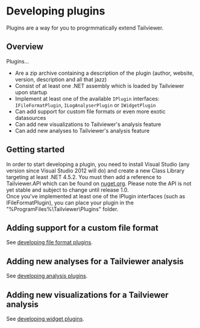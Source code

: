 # Developing plugins

Plugins are a way for you to progrmmatically extend Tailviewer.

## Overview

Plugins...

- Are a zip archive containing a description of the plugin (author, website, version, description and all that jazz)
- Consist of at least one .NET assembly which is loaded by Tailviewer upon startup
- Implement at least one of the available `IPlugin` interfaces: `IFileFormatPlugin`, `ILogAnalyserPlugin` or `IWidgetPlugin`
- Can add support for custom file formats or even more exotic datasources
- Can add new visualizations to Tailviewer's analysis feature
- Can add new analyses to Tailviewer's analysis feature

## Getting started

In order to start developing a plugin, you need to install Visual Studio (any version since Visual Studio 2012 will do)
and create a new Class Library targeting at least .NET 4.5.2.
You must then add a reference to Tailviewer.API which can be found on [nuget.org](https://www.nuget.org/packages/tailviewer.api/).
Please note the API is not yet stable and subject to change until release 1.0.  
Once you've implemented at least one of the IPlugin interfaces (such as IFileFormatPlugin),
you can place your plugin in the "%ProgramFiles%\Tailviewer\Plugins" folder.

## Adding support for a custom file format

See [developing file format plugins](DevelopingFileFormatPlugins.md).

## Adding new analyses for a Tailviewer analysis

See [developing analysis plugins](DevelopingAnalysisPlugins.md).

## Adding new visualizations for a Tailviewer analysis

See [developing widget plugins](DevelopingWidgetPlugins.md).
